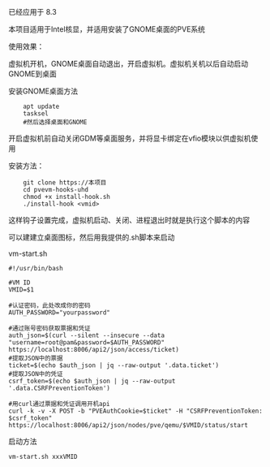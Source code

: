 已经应用于 8.3

本项目适用于Intel核显，并适用安装了GNOME桌面的PVE系统

使用效果：

虚拟机开机，GNOME桌面自动退出，开启虚拟机。虚拟机关机以后自动启动GNOME到桌面

安装GNOME桌面方法

```
	apt update
	tasksel
	#然后选择桌面和GNOME
```


开启虚拟机前自动关闭GDM等桌面服务，并将显卡绑定在vfio模块以供虚拟机使用

安装方法：

```
	git clone https://本项目
	cd pvevm-hooks-uhd
	chmod +x install-hook.sh
	./install-hook <vmid>
```

这样钩子设置完成，虚拟机启动、关闭、进程退出时就是执行这个脚本的内容

可以建建立桌面图标，然后用我提供的.sh脚本来启动

vm-start.sh

```
#!/usr/bin/bash

#VM ID
VMID=$1

#认证密码，此处改成你的密码
AUTH_PASSWORD="yourpassword"

#通过账号密码获取票据和凭证
auth_json=$(curl --silent --insecure --data "username=root@pam&password=$AUTH_PASSWORD"  https://localhost:8006/api2/json/access/ticket)
#提取JSON中的票据
ticket=$(echo $auth_json | jq --raw-output '.data.ticket')
#提取JSON中的凭证
csrf_token=$(echo $auth_json | jq --raw-output '.data.CSRFPreventionToken')

#用curl通过票据和凭证调用开机api
curl -k -v -X POST -b "PVEAuthCookie=$ticket" -H "CSRFPreventionToken: $csrf_token" https://localhost:8006/api2/json/nodes/pve/qemu/$VMID/status/start
```

启动方法

```
vm-start.sh xxxVMID
```
